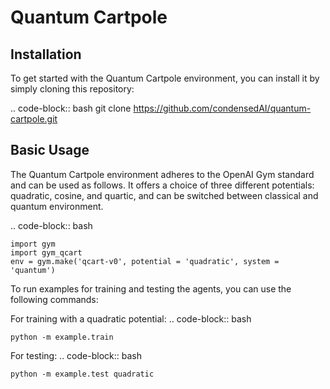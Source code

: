 Quantum Cartpole
=========

Installation
------------

To get started with the Quantum Cartpole environment, you can install it by simply cloning this repository:

.. code-block:: bash 
	git clone https://github.com/condensedAI/quantum-cartpole.git

Basic Usage
------------

The Quantum Cartpole environment adheres to the OpenAI Gym standard and can be used as follows. It offers a choice of three different potentials: quadratic, cosine, and quartic, and can be switched between classical and quantum environment.

.. code-block:: bash 

	import gym
	import gym_qcart
	env = gym.make('qcart-v0', potential = 'quadratic', system = 'quantum')

To run examples for training and testing the agents, you can use the following commands:

For training with a quadratic potential:
.. code-block:: bash 

	python -m example.train


For testing:
.. code-block:: bash 

	python -m example.test quadratic
